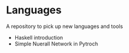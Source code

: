 # Languages
A repository to pick up new languages and tools
- Haskell introduction 
- Simple Nuerall Network in Pytroch
